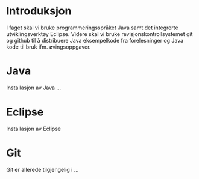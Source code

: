 # Introduksjon

I faget skal vi bruke programmeringsspråket Java samt det integrerte utviklingsverktøy Eclipse. Videre skal vi bruke revisjonskontrollsystemet git og github til å distribuere Java eksempelkode fra forelesninger og Java kode til bruk ifm. øvingsoppgaver. 

# Java

Installasjon av Java ...

# Eclipse 

Installasjon av Eclipse

# Git

Git er allerede tilgjengelig i ...
